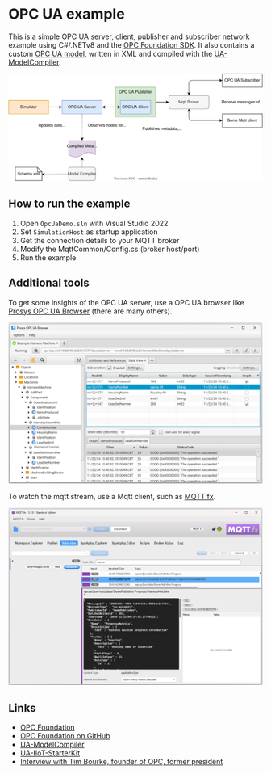 # OPC UA example

This is a simple OPC UA server, client, publisher and subscriber network example using C#/.NETv8 and the [OPC Foundation SDK](https://github.com/opcfoundation).
It also contains a custom [OPC UA model](src\OpcUaServer\OpcUaModel\HarnessMachine\MachineModel.xml), written in XML and compiled with the [UA-ModelCompiler](https://github.com/OPCFoundation/UA-ModelCompiler).

![simulation](img/simulation.drawio.svg)

## How to run the example

1. Open `OpcUaDemo.sln` with Visual Studio 2022
2. Set `SimulationHost` as startup application
3. Get the connection details to your MQTT broker
4. Modify the MqttCommon/Config.cs (broker host/port)
5. Run the example

## Additional tools

To get some insights of the OPC UA server, use a OPC UA browser like [Prosys OPC UA Browser](https://downloads.prosysopc.com/opc-ua-browser-downloads.php) (there are many others).

![OPC UA browser](img/opcua-browser.png)

To watch the mqtt stream, use a Mqtt client, such as [MQTT.fx](https://www.softblade.de/).

![MQTT client](img/mqtt-client.png)

## Links

- [OPC Foundation](https://opcfoundation.org/)
- [OPC Foundation on GitHub](https://github.com/OPCFoundation)
- [UA-ModelCompiler](https://github.com/OPCFoundation/UA-ModelCompiler)
- [UA-IIoT-StarterKit](https://github.com/OPCFoundation/UA-IIoT-StarterKit)
- [Interview with Tim Bourke, founder of OPC, former president](https://www.iiot.university/podcasts/4-0-solutions-podcast/episodes/2148697477)
